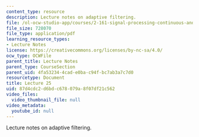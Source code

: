 ```yaml
---
content_type: resource
description: Lecture notes on adaptive filtering.
file: /ol-ocw-studio-app/courses/2-161-signal-processing-continuous-and-discrete-fall-2008/87d4cdc2d6bdc678079a8f07df21c562_lecture_25.pdf
file_size: 728070
file_type: application/pdf
learning_resource_types:
- Lecture Notes
license: https://creativecommons.org/licenses/by-nc-sa/4.0/
ocw_type: OCWFile
parent_title: Lecture Notes
parent_type: CourseSection
parent_uid: 4fa53234-4cad-e0ba-c94f-bc7ab3a7c7d0
resourcetype: Document
title: Lecture 25
uid: 87d4cdc2-d6bd-c678-079a-8f07df21c562
video_files:
  video_thumbnail_file: null
video_metadata:
  youtube_id: null
---
```

Lecture notes on adaptive filtering.